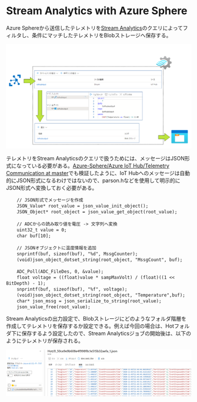 # Stream Analytics with Azure Sphere
Azure Sphereから送信したテレメトリを[Stream Analytics](https://docs.microsoft.com/ja-jp/azure/stream-analytics/stream-analytics-introduction)のクエリによってフィルタし、条件にマッチしたテレメトリをBlobストレージへ保存する。

<p align="center">
  <img width="800" src="https://github.com/hayatochigi/images/blob/master/IoT%20Hub%20Example/Simple%20Stream%20Analytics%20Arch.png">
</p>

テレメトリをStream Analyticsのクエリで扱うためには、メッセージはJSON形式になっている必要がある。[Azure-Sphere/Azure IoT Hub/Telemetry Communication at master](https://github.com/hayatochigi/Azure-Sphere/tree/master/Azure%20IoT%20Hub/Telemetry%20Communication)でも検証したように、IoT Hubへのメッセージは自動的にJSON形式になるわけではないので、parson.hなどを使用して明示的にJSON形式へ変換しておく必要がある。

```
    // JSON形式でメッセージを作成
    JSON_Value* root_value = json_value_init_object();
    JSON_Object* root_object = json_value_get_object(root_value);

    // ADCからの読み取り値を電圧 -> 文字列へ変換
    uint32_t value = 0;
    char buf[10];
   
    // JSONオブジェクトに温度情報を追加
    snprintf(buf, sizeof(buf), "%d", MssgCounter);
    (void)json_object_dotset_string(root_object, "MssgCount", buf);

    ADC_Poll(ADC_FileDes, 0, &value);
    float voltage = ((float)value * sampMaxVolt) / (float)((1 << BitDepth) - 1);
    snprintf(buf, sizeof(buf), "%f", voltage);
    (void)json_object_dotset_string(root_object, "Temperature",buf);
    char* json_mssg = json_serialize_to_string(root_value);
    json_value_free(root_value);
```

Stream Analyticsの出力設定で、Blobストレージにどのようなフォルダ階層を作成してテレメトリを保存するか設定できる。例えば今回の場合は、Hotフォルダ下に保存するよう設定したので、Stream Analyticsジョブの開始後は、以下のようにテレメトリが保存される。

<p align="center">
  <img width="800" src="https://github.com/hayatochigi/images/blob/master/IoT%20Hub%20Example/Stream_to_Blob.PNG">
</p>

